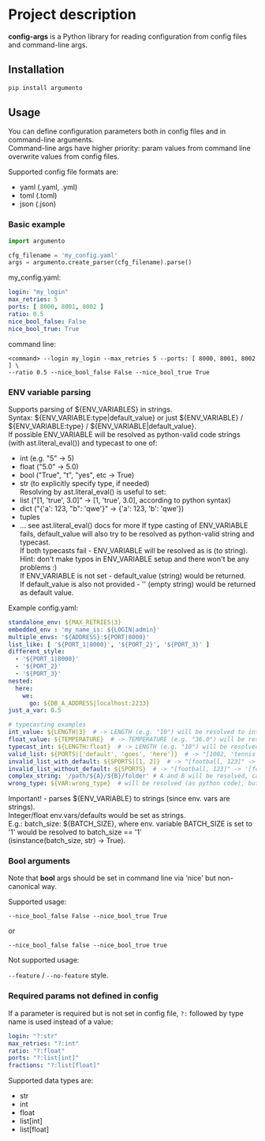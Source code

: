 # Project description

**config-args** is a Python library for reading configuration from config files and command-line args.

## Installation

```bash
pip install argumento
```

## Usage

You can define configuration parameters both in config files and in command-line arguments.  
Command-line args have higher priority: param values from command line overwrite values from config files.

Supported config file formats are:

- yaml (.yaml, .yml)
- toml (.toml)
- json (.json)

### Basic example

```python
import argumento

cfg_filename = 'my_config.yaml'
args = argumento.create_parser(cfg_filename).parse()
```

my_config.yaml:
```yaml
login: "my_login"
max_retries: 5
ports: [ 8000, 8001, 8002 ]
ratio: 0.5
nice_bool_false: False
nice_bool_true: True

```

command line:
```commandline
<command> --login my_login --max_retries 5 --ports: [ 8000, 8001, 8002 ] \
--ratio 0.5 --nice_bool_false False --nice_bool_true True
```

### ENV variable parsing

Supports parsing of ${ENV_VARIABLES} in strings.    
Syntax: ${ENV_VARIABLE:type|default_value} or just ${ENV_VARIABLE} / ${ENV_VARIABLE:type} / ${ENV_VARIABLE|default_value}.  
If possible ENV_VARIABLE will be resolved as python-valid code strings (with ast.literal_eval()) and typecast to one of:  
   - int (e.g. "5" -> 5)  
   - float ("5.0" -> 5.0)  
   - bool ("True", "t", "yes", etc -> True)  
   - str (to explicitly specify type, if needed)  
Resolving by ast.literal_eval() is useful to set:
   - list ("[1, 'true', 3.0]" -> [1, 'true', 3.0], according to python syntax)
   - dict ("{'a': 123, "b": 'qwe'}" -> {'a': 123, 'b': 'qwe'})
   - tuples
   - ... see ast.literal_eval() docs for more
If type casting of ENV_VARIABLE fails, default_value will also try to be resolved as python-valid string and typecast.    
If both typecasts fail - ENV_VARIABLE will be resolved as is (to string).  
Hint: don't make typos in ENV_VARIABLE setup and there won't be any problems :)  
If ENV_VARIABLE is not set - default_value (string) would be returned.  
If default_value is also not provided - '' (empty string) would be returned as default value.    

Example config.yaml:
```yaml
standalone_env: ${MAX_RETRIES|3}
embedded_env : 'my_name_is: ${LOGIN|admin}'
multiple_envs: '${ADDRESS}:${PORT|8000}'
list_like: [ '${PORT_1|8000}', '${PORT_2}', '${PORT_3}' ]
different_style:
  - '${PORT_1|8000}'
  - '${PORT_2}'
  - '${PORT_3}'
nested:
  here:
    we:
      go: ${DB_A_ADDRESS|localhost:2233}
just_a_var: 0.5

# typecasting examples
int_value: ${LENGTH|3}  # -> LENGTH (e.g. "10") will be resolved to integer value 10
float_value: ${TEMPERATURE}  # -> TEMPERATURE (e.g. "36.0") will be resolved to float value 36.0 
typecast_int: ${LENGTH:float}  # -> LENGTH (e.g. "10") will be resolved to float value 10.0
valid_list: ${PORTS|['default', 'goes', 'here']}  # -> "[1002, 'tennis', 1004.12]" -> [1002, 'tennis', 1004.12]
invalid_list_with_default: ${SPORTS|[1, 2]}  # -> "[football, 123]" -> [1, 2], since default is provided
invalid_list_without_default: ${SPORTS}  # -> "[football, 123]" -> '[football, 123]', string as default is not set
complex_string: '/path/${A}/${B}/folder' # A and B will be resolved, casted back to str and inserted into the string
wrong_type: ${VAR:wrong_type}  # will be resolved (as python code), but not casted (with warning about wrong_type)

```

Important! - parses ${ENV_VARIABLE} to strings (since env. vars are strings).  
Integer/float env.vars/defaults would be set as strings.  
E.g.: batch_size: ${BATCH_SIZE}, where env. variable BATCH_SIZE is set to '1' would be resolved to batch_size == '1'  
(isinstance(batch_size, str) -> True).  


### Bool arguments
Note that **bool** args should be set in command line via 'nice' but non-canonical way.

Supported usage:
```commandline
--nice_bool_false False --nice_bool_true True
```
or 
```commandline
--nice_bool_false false --nice_bool_true true
```


Not supported usage:

`--feature` / `--no-feature` style.


### Required params not defined in config

If a parameter is required but is not set in config file, `?:` followed by type name is used instead of a value:

```yaml
login: "?:str"
max_retries: "?:int"
ratio: "?:float"
ports: "?:list[int]"
fractions: "?:list[float]"
```

Supported data types are:

- str
- int
- float
- list\[int]
- list\[float]